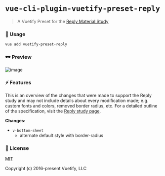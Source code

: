 # `vue-cli-plugin-vuetify-preset-reply`

> A Vuetify Preset for the [Reply Material Study](https://material.io/design/material-studies/reply.html)

### 🚀 Usage

```
vue add vuetify-preset-reply
```

### 🕶 Preview
![image](https://user-images.githubusercontent.com/9064066/71649781-04e61600-2cd7-11ea-939c-69855e5a29a0.png)

### ⚡ Features
This is an overview of the changes that were made to support the Reply study and may not include details about every modification made; e.g. custom fonts and colors, removed border radius, etc. For a detailed outline of the specification, visit the [Reply study page](https://material.io/design/material-studies/reply.html).

**Changes:**
* `v-bottom-sheet`
  * alternate default style with border-radius

### 📑 License
[MIT](http://opensource.org/licenses/MIT)

Copyright (c) 2016-present Vuetify, LLC

